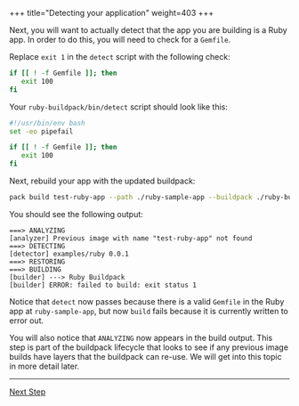 +++
title="Detecting your application"
weight=403
+++

<!-- test:suite=create-buildpack;weight=3 -->

Next, you will want to actually detect that the app you are building is a Ruby app. In order to do this, you will need to check for a `Gemfile`.

Replace `exit 1` in the `detect` script with the following check:

```bash
if [[ ! -f Gemfile ]]; then
   exit 100
fi
```

Your `ruby-buildpack/bin/detect` script should look like this:

<!-- test:file=ruby-buildpack/bin/detect -->
```bash
#!/usr/bin/env bash
set -eo pipefail

if [[ ! -f Gemfile ]]; then
   exit 100
fi
```

Next, rebuild your app with the updated buildpack:

<!-- test:exec;exit-code=-1 -->
```bash
pack build test-ruby-app --path ./ruby-sample-app --buildpack ./ruby-buildpack
```

You should see the following output:

<!-- test:assert=contains -->
```
===> ANALYZING
[analyzer] Previous image with name "test-ruby-app" not found
===> DETECTING
[detector] examples/ruby 0.0.1
===> RESTORING
===> BUILDING
[builder] ---> Ruby Buildpack
[builder] ERROR: failed to build: exit status 1
```

Notice that `detect` now passes because there is a valid `Gemfile` in the Ruby app at `ruby-sample-app`, but now `build` fails because it is currently written to error out.

You will also notice that `ANALYZING` now appears in the build output. This step is part of the buildpack lifecycle that looks to see if any previous image builds have layers that the buildpack can re-use. We will get into this topic in more detail later.

---

<a href="/docs/buildpack-author-guide/create-buildpack/build-app" class="button bg-pink">Next Step</a>
